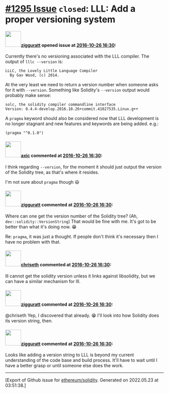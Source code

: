 # [\#1295 Issue](https://github.com/ethereum/solidity/issues/1295) `closed`: LLL: Add a proper versioning system

#### <img src="https://avatars.githubusercontent.com/u/102482?v=4" width="50">[zigguratt](https://github.com/zigguratt) opened issue at [2016-10-26 16:30](https://github.com/ethereum/solidity/issues/1295):

Currently there's no versioning associated with the LLL compiler. The output of `lllc --version` is:

```
LLLC, the Lovely Little Language Compiler 
  By Gav Wood, (c) 2014.
```

At the very least we need to return a version number when someone asks for it with `--version`. Something like Solidity's `--version` output would probably make sense:

```
solc, the solidity compiler commandline interface
Version: 0.4.4-develop.2016.10.26+commit.41027535.Linux.g++
```

A `pragma` keyword should also be considered now that LLL development is no longer stagnant and new features and keywords are being added. e.g.:

```
(pragma "^0.1.0")
```


#### <img src="https://avatars.githubusercontent.com/u/20340?v=4" width="50">[axic](https://github.com/axic) commented at [2016-10-26 16:30](https://github.com/ethereum/solidity/issues/1295#issuecomment-256635022):

I think regarding `--version`, for the moment it should just output the version of the Solidity tree, as that's where it resides.

I'm not sure about `pragma` though :smiley:

#### <img src="https://avatars.githubusercontent.com/u/102482?v=4" width="50">[zigguratt](https://github.com/zigguratt) commented at [2016-10-26 16:30](https://github.com/ethereum/solidity/issues/1295#issuecomment-256636722):

Where can one get the version number of the Solidity tree? (Ah, `dev::solidity::VersionString`) That would be fine with me. It's got to be better than what it's doing now. :grin: 

Re: `pragma`, it was just a thought. If people don't think it's necessary then I have no problem with that.

#### <img src="https://avatars.githubusercontent.com/u/9073706?v=4" width="50">[chriseth](https://github.com/chriseth) commented at [2016-10-26 16:30](https://github.com/ethereum/solidity/issues/1295#issuecomment-256663054):

lll cannot get the solidity version unless it links against libsolidity, but we can have a similar mechanism for lll.

#### <img src="https://avatars.githubusercontent.com/u/102482?v=4" width="50">[zigguratt](https://github.com/zigguratt) commented at [2016-10-26 16:30](https://github.com/ethereum/solidity/issues/1295#issuecomment-256666221):

@chriseth Yep, I discovered that already. :grin: I'll look into how Solidity does its version string, then.

#### <img src="https://avatars.githubusercontent.com/u/102482?v=4" width="50">[zigguratt](https://github.com/zigguratt) commented at [2016-10-26 16:30](https://github.com/ethereum/solidity/issues/1295#issuecomment-256909774):

Looks like adding a version string to LLL is beyond my current understanding of the code base and build process. It'll have to wait until I have a better grasp or until someone else does the work.


-------------------------------------------------------------------------------



[Export of Github issue for [ethereum/solidity](https://github.com/ethereum/solidity). Generated on 2022.05.23 at 03:51:38.]
